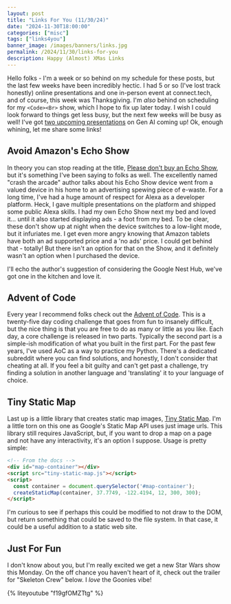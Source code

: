 ```yaml
---
layout: post
title: "Links For You (11/30/24)"
date: "2024-11-30T18:00:00"
categories: ["misc"]
tags: ["links4you"]
banner_image: /images/banners/links.jpg
permalink: /2024/11/30/links-for-you
description: Happy (Almost) XMas Links
---
```


Hello folks - I'm a week or so behind on my schedule for these posts, but the last few weeks have been incredibly hectic. I had 5 or so (I've lost track honestly) online presentations and one in-person event at connect.tech, and of course, this week was Thanksgiving. I'm *also* behind on scheduling for my `<Code><Br>` show, which I hope to fix up later today. I wish I could look forward to things get less busy, but the next few weeks will be busy as well! I've got [two upcoming presentations](/speaking) on Gen AI coming up! Ok, enough whining, let me share some links!

## Avoid Amazon's Echo Show

In theory you can stop reading at the title, [Please don't buy an Echo Show](https://crashthearcade.com/blog/2024/dont-buy-echo-show/), but it's something I've been saying to folks as well. The excellently named "crash the arcade" author talks about his Echo Show device went from a valued device in his home to an advertising spewing piece of e-waste. For a long time, I've had a huge amount of respect for Alexa as a developer platform. Heck, I gave multiple presentations on the platform and shipped some public Alexa skills. I had my own Echo Show next my bed and loved it... until it also started displaying ads - a foot from my bed. To be clear, these don't show up at night when the device switches to a low-light mode, but it infuriates me. I get even more angry knowing that Amazon tablets have both an ad supported price and a 'no ads' price. I could get behind that - totally! But there isn't an option for that on the Show, and it definitely wasn't an option when I purchased the device. 

I'll echo the author's suggestion of considering the Google Nest Hub, we've got one in the kitchen and love it. 

## Advent of Code

Every year I recommend folks check out the [Advent of Code](https://adventofcode.com/). This is a twenty-five day coding challenge that goes from fun to insanely difficult, but the nice thing is that you are free to do as many or little as you like. Each day, a core challenge is released in two parts. Typically the second part is a simple-ish modification of what you built in the first part. For the past few years, I've used AoC as a way to practice my Python. There's a dedicated subreddit where you can find solutions, and honestly, I don't consider that cheating at all. If you feel a bit guilty and can't get past a challenge, try finding a solution in another language and 'translating' it to your language of choice. 

## Tiny Static Map

Last up is a little library that creates static map images, [Tiny Static Map](https://github.com/bopjesvla/tiny-static-map). I'm a little torn on this one as Google's Static Map API uses just image urls. This library still requires JavaScript, but, if you want to drop a map on a page and not have any interactivity, it's an option I suppose. Usage is pretty simple:

```html
<!-- From the docs -->
<div id="map-container"></div>
<script src="tiny-static-map.js"></script>
<script>
  const container = document.querySelector('#map-container');
  createStaticMap(container, 37.7749, -122.4194, 12, 300, 300);
</script>
```

I'm curious to see if perhaps this could be modified to not draw to the DOM, but return something that could be saved to the file system. In that case, it could be a useful addition to a static web site. 

## Just For Fun

I don't know about you, but I'm really excited we get a new Star Wars show this Monday. On the off chance you haven't heart of it, check out the trailer for "Skeleton Crew" below. I *love* the Goonies vibe!

{% liteyoutube "f19gfOMZTtg" %}
